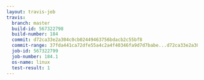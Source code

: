 ```yaml
---
layout: travis-job
travis:
  branch: master
  build-id: 567322798
  build-number: 184
  commit: d72ca33e2a304c0cb02449463756bdacb2c55bf8
  commit-range: 37fda441ca72dfe55a4c2a4f40346fa9d7d7babe...d72ca33e2a304c0cb02449463756bdacb2c55bf8
  job-id: 567322799
  job-number: 184.1
  os-name: linux
  test-result: 1
---
```


